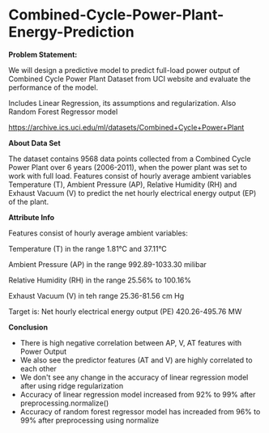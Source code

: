 # Combined-Cycle-Power-Plant-Energy-Prediction

**Problem Statement:**

We will design a predictive model to predict full-load power output of Combined Cycle Power Plant Dataset from UCI website and evaluate the performance of the model.

Includes Linear Regression, its assumptions and regularization. Also Random Forest Regressor model

https://archive.ics.uci.edu/ml/datasets/Combined+Cycle+Power+Plant

**About Data Set**

The dataset contains 9568 data points collected from a Combined Cycle Power Plant over 6 years (2006-2011), when the power plant was set to work with full load. Features consist of hourly average ambient variables Temperature (T), Ambient Pressure (AP), Relative Humidity (RH) and Exhaust Vacuum (V) to predict the net hourly electrical energy output (EP) of the plant.

**Attribute Info**

Features consist of hourly average ambient variables:

Temperature (T) in the range 1.81°C and 37.11°C

Ambient Pressure (AP) in the range 992.89-1033.30 milibar

Relative Humidity (RH) in the range 25.56% to 100.16%

Exhaust Vacuum (V) in teh range 25.36-81.56 cm Hg

Target is:
Net hourly electrical energy output (PE) 420.26-495.76 MW

**Conclusion**

* There is high negative correlation between AP, V, AT features with Power Output
* We also see the predictor features (AT and V) are highly correlated to each other
* We don't see any change in the accuracy of linear regression model after using ridge regularization
* Accuracy of linear regression model increased from 92% to 99% after preprocessing.normalize()
* Accuracy of random forest regressor model has increaded from 96% to 99% after preprocessing using normalize
